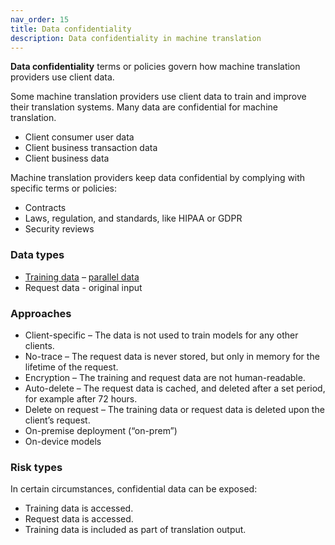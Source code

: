 ```yaml
---
nav_order: 15
title: Data confidentiality
description: Data confidentiality in machine translation
---
```


**Data confidentiality** terms or policies govern how machine translation providers use client data.

Some machine translation providers use client data to train and improve their translation systems.
Many data are confidential for machine translation.

- Client consumer user data
- Client business transaction data
- Client business data

Machine translation providers keep data confidential by complying with specific terms or policies:

- Contracts
- Laws, regulation, and standards, like HIPAA or GDPR
- Security reviews

### Data types

- [Training data](/customisation/training-data.md) – [parallel data](/customisation/parallel-data.md)
- Request data - original input


###  Approaches

- Client-specific – The data is not used to train models for any other clients.
- No-trace – The request data is never stored, but only in memory for the lifetime of the request.
- Encryption – The training and request data are not human-readable.
- Auto-delete – The request data is cached, and deleted after a set period, for example after 72 hours.
- Delete on request – The training data or request data is deleted upon the client’s request.
- On-premise deployment (“on-prem”)
- On-device models


### Risk types

In certain circumstances, confidential data can be exposed:

- Training data is accessed.
- Request data is accessed.
- Training data is included as part of translation output.
